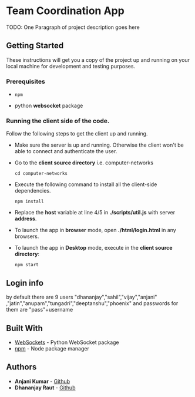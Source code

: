 # Team Coordination App

TODO: One Paragraph of project description goes here

## Getting Started

These instructions will get you a copy of the project up and running on your local machine for development and testing purposes. 

### Prerequisites


* ```npm```

* python **websocket** package


### Running the client side of the code.

Follow the following steps to get the client up and running.

* Make sure the server is up and running. Otherwise the client won't be able to connect and authenticate the user.
* Go to the **client source directory** i.e. computer-networks

  ``` cd computer-networks ```
* Execute the following command to install all the client-side dependencies.  

  ``` npm install ```
* Replace the **host** variable at line 4/5 in **./scripts/util.js** with server **address**. 
* To launch the app in **browser** mode, open **./html/login.html** in any browsers.
* To launch the app in **Desktop** mode, execute in the **client source directory**:

  ```npm start```


## Login info
by default there are 9 users
"dhananjay","sahil","vijay","anjani"
,"jatin","anupam","tungadri","deeptanshu","phoenix"
and passwords for them are "pass"+username

## Built With

* [WebSockets](https://pypi.org/project/websockets/) - Python WebSocket package
* [npm](https://www.npmjs.com/) - Node package manager

## Authors

* **Anjani Kumar** - [Github](https://github.com/anjani-1)  
* **Dhananjay Raut** - [Github](https://github.com/dhananjayraut)


